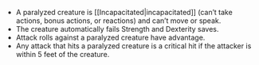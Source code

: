 * A paralyzed creature is [[Incapacitated|incapacitated]]  (can’t take actions, bonus actions, or reactions) and can’t move or speak.
* The creature automatically fails Strength and Dexterity saves.
* Attack rolls against a paralyzed creature have advantage.
* Any attack that hits a paralyzed creature is a critical hit if the attacker is within 5 feet of the creature.